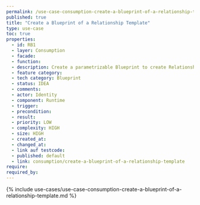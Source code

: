 ```yaml
---
permalink: /use-case-consumption-create-a-blueprint-of-a-relationship-template
published: true
title: "Create a Blueprint of a Relationship Template"
type: use-case
toc: true
properties:
  - id: RB1
  - layer: Consumption
  - facade:
  - function:
  - description: Create a parametrizable Blueprint to create Relationship Templates with. This is used for creating specific business cards for Users.
  - feature category:
  - tech category: Blueprint
  - status: IDEA
  - comments:
  - actor: Identity
  - component: Runtime
  - trigger:
  - precondition:
  - result:
  - priority: LOW
  - complexity: HIGH
  - size: HIGH
  - created_at:
  - changed_at:
  - link auf testcode:
  - published: default
  - link: consumption/create-a-blueprint-of-a-relationship-template
require:
required_by:
---
```


{% include use-cases/use-case-consumption-create-a-blueprint-of-a-relationship-template.md %}
